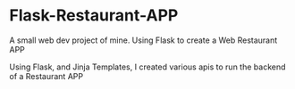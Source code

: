 # Flask-Restaurant-APP
A small web dev project of mine. Using Flask to create a Web Restaurant APP

Using Flask, and Jinja Templates, I created various apis to run the backend of a Restaurant APP
